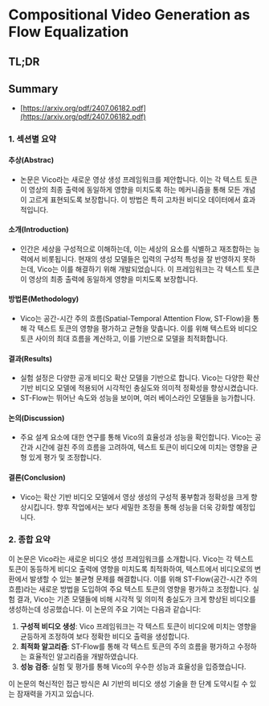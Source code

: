 # Compositional Video Generation as Flow Equalization
## TL;DR
## Summary
- [https://arxiv.org/pdf/2407.06182.pdf](https://arxiv.org/pdf/2407.06182.pdf)

### 1. 섹션별 요약

#### 추상(Abstrac)
- 논문은 Vico라는 새로운 영상 생성 프레임워크를 제안합니다. 이는 각 텍스트 토큰이 영상의 최종 출력에 동일하게 영향을 미치도록 하는 메커니즘을 통해 모든 개념이 고르게 표현되도록 보장합니다. 이 방법은 특히 고차원 비디오 데이터에서 효과적입니다.

#### 소개(Introduction)
- 인간은 세상을 구성적으로 이해하는데, 이는 세상의 요소를 식별하고 재조합하는 능력에서 비롯됩니다. 현재의 생성 모델들은 입력의 구성적 특성을 잘 반영하지 못하는데, Vico는 이를 해결하기 위해 개발되었습니다. 이 프레임워크는 각 텍스트 토큰이 영상의 최종 출력에 동일하게 영향을 미치도록 보장합니다.

#### 방법론(Methodology)
- Vico는 공간-시간 주의 흐름(Spatial-Temporal Attention Flow, ST-Flow)을 통해 각 텍스트 토큰의 영향을 평가하고 균형을 맞춥니다. 이를 위해 텍스트와 비디오 토큰 사이의 최대 흐름을 계산하고, 이를 기반으로 모델을 최적화합니다. 

#### 결과(Results)
- 실험 설정은 다양한 공개 비디오 확산 모델을 기반으로 합니다. Vico는 다양한 확산 기반 비디오 모델에 적용되어 시각적인 충실도와 의미적 정확성을 향상시켰습니다.
- ST-Flow는 뛰어난 속도와 성능을 보이며, 여러 베이스라인 모델들을 능가합니다.

#### 논의(Discussion)
- 주요 설계 요소에 대한 연구를 통해 Vico의 효율성과 성능을 확인합니다. Vico는 공간과 시간에 걸친 주의 흐름을 고려하여, 텍스트 토큰이 비디오에 미치는 영향을 균형 있게 평가 및 조정합니다.

#### 결론(Conclusion)
- Vico는 확산 기반 비디오 모델에서 영상 생성의 구성적 풍부함과 정확성을 크게 향상시킵니다. 향후 작업에서는 보다 세밀한 조정을 통해 성능을 더욱 강화할 예정입니다.

### 2. 종합 요약

이 논문은 Vico라는 새로운 비디오 생성 프레임워크를 소개합니다. Vico는 각 텍스트 토큰이 동등하게 비디오 출력에 영향을 미치도록 최적화하여, 텍스트에서 비디오로의 변환에서 발생할 수 있는 불균형 문제를 해결합니다. 이를 위해 ST-Flow(공간-시간 주의 흐름)라는 새로운 방법을 도입하여 주요 텍스트 토큰의 영향을 평가하고 조정합니다. 실험 결과, Vico는 기존 모델들에 비해 시각적 및 의미적 충실도가 크게 향상된 비디오를 생성하는데 성공했습니다. 이 논문의 주요 기여는 다음과 같습니다:

1. **구성적 비디오 생성**: Vico 프레임워크는 각 텍스트 토큰이 비디오에 미치는 영향을 균등하게 조정하여 보다 정확한 비디오 출력을 생성합니다.
2. **최적화 알고리즘**: ST-Flow를 통해 각 텍스트 토큰의 주의 흐름을 평가하고 수정하는 효율적인 알고리즘을 개발하였습니다.
3. **성능 검증**: 실험 및 평가를 통해 Vico의 우수한 성능과 효율성을 입증했습니다.

이 논문의 혁신적인 접근 방식은 AI 기반의 비디오 생성 기술을 한 단계 도약시킬 수 있는 잠재력을 가지고 있습니다.